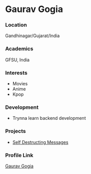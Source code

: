 # Gaurav Gogia

### Location
Gandhinagar/Gujarat/India

### Academics
GFSU, India

### Interests
- Movies
- Anime
- Kpop

### Development
- Trynna learn backend development

### Projects

- [Self Destructing Messages](https://github.com/gaurav-gogia/KameKazi) 
### Profile Link

[Gaurav Gogia](https://github.com/gaurav-gogia)
